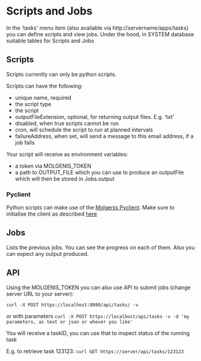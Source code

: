 # Scripts and Jobs

In the 'tasks' menu item (also available via http://servername/apps/tasks) you can define scripts and view jobs. Under the hood, in SYSTEM database suitable
tables for Scripts and Jobs

## Scripts

Scripts currently can only be python scripts.

Scripts can have the following:

* unique name, required
* the script type
* the script
* outputFileExtension, optional, for returning output files. E.g. 'txt'
* disabled, when true scripts cannot be run
* cron, will schedule the script to run at planned intervals
* failureAddress, when set, will send a message to this email address, if a job fails

Your script will receive as environment variables:

* a token via MOLGENIS_TOKEN
* a path to OUTPUT_FILE which you can use to produce an outputFile which will then be stored in Jobs.output

### Pyclient

Python scripts can make use of the [Molgenis Pyclient](use_usingpyclient.md). Make sure to initialise the client as
described [here](use_usingpyclient.md#scripts-and-jobs)


## Jobs

Lists the previous jobs. You can see the progress on each of them. Also you can expect any output produced.

## API

Using the MOLGENIS_TOKEN you can also use API to submit jobs (change server URL to your server):

`
curl -X POST https://localhost:8080/api/tasks/ -v
`

or with parameters
`
curl -X POST https://localhost/api/tasks -v -d 'my parameters, as text or json or whever you like'  
`

You will receive a taskID, you can use that to inspect status of the running task

E.g. to retrieve task 123123:
`
curl GET https://server/api/tasks/123123
`